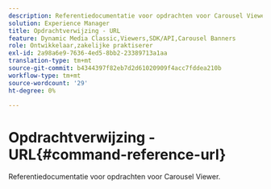 ```yaml
---
description: Referentiedocumentatie voor opdrachten voor Carousel Viewer.
solution: Experience Manager
title: Opdrachtverwijzing - URL
feature: Dynamic Media Classic,Viewers,SDK/API,Carousel Banners
role: Ontwikkelaar,zakelijke praktiserer
exl-id: 2a98a6e9-7636-4ed5-8bb2-23389713a1aa
translation-type: tm+mt
source-git-commit: b4344397f82eb7d2d61020909f4acc7fddea210b
workflow-type: tm+mt
source-wordcount: '29'
ht-degree: 0%

---
```


# Opdrachtverwijzing - URL{#command-reference-url}

Referentiedocumentatie voor opdrachten voor Carousel Viewer.
